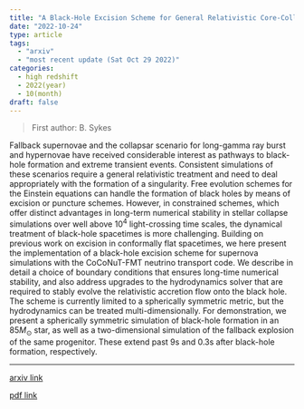 ```yaml
---
title: "A Black-Hole Excision Scheme for General Relativistic Core-Collapse Supernova Simulations"
date: "2022-10-24"
type: article
tags:
  - "arxiv"
  - "most recent update (Sat Oct 29 2022)"
categories:
  - high redshift
  - 2022(year)
  - 10(month)
draft: false
---
```


> First author: B. Sykes

 Fallback supernovae and the collapsar scenario for long-gamma ray burst and
hypernovae have received considerable interest as pathways to black-hole
formation and extreme transient events. Consistent simulations of these
scenarios require a general relativistic treatment and need to deal
appropriately with the formation of a singularity. Free evolution schemes for
the Einstein equations can handle the formation of black holes by means of
excision or puncture schemes. However, in constrained schemes, which offer
distinct advantages in long-term numerical stability in stellar collapse
simulations over well above $10^{4}$ light-crossing time scales, the dynamical
treatment of black-hole spacetimes is more challenging. Building on previous
work on excision in conformally flat spacetimes, we here present the
implementation of a black-hole excision scheme for supernova simulations with
the CoCoNuT-FMT neutrino transport code. We describe in detail a choice of
boundary conditions that ensures long-time numerical stability, and also
address upgrades to the hydrodynamics solver that are required to stably evolve
the relativistic accretion flow onto the black hole. The scheme is currently
limited to a spherically symmetric metric, but the hydrodynamics can be treated
multi-dimensionally. For demonstration, we present a spherically symmetric
simulation of black-hole formation in an $85 M_\odot$ star, as well as a
two-dimensional simulation of the fallback explosion of the same progenitor.
These extend past 9s and 0.3s after black-hole formation, respectively.

---
[arxiv link](http://arxiv.org/abs/2210.12939v1)

[pdf link](http://arxiv.org/pdf/2210.12939v1)